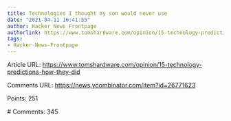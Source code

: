 ```yaml
---
title: Technologies I thought my son would never use
date: "2021-04-11 16:41:55"
author: Hacker News Frontpage
authorlink: https://www.tomshardware.com/opinion/15-technology-predictions-how-they-did
tags:
- Hacker-News-Frontpage
---
```


<p>Article URL: <a href="https://www.tomshardware.com/opinion/15-technology-predictions-how-they-did">https://www.tomshardware.com/opinion/15-technology-predictions-how-they-did</a></p>
<p>Comments URL: <a href="https://news.ycombinator.com/item?id=26771623">https://news.ycombinator.com/item?id=26771623</a></p>
<p>Points: 251</p>
<p># Comments: 345</p>

